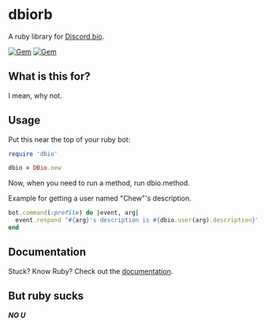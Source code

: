 # dbiorb

A ruby library for [Discord.bio](https://discord.bio).

[![Gem](https://img.shields.io/gem/v/dbiorb.svg)](https://rubygems.org/gems/dbiorb)
[![Gem](https://img.shields.io/gem/dt/dbiorb.svg)](https://rubygems.org/gems/dbiorb)

## What is this for?

I mean, why not.

## Usage

Put this near the top of your ruby bot:

```ruby
require 'dbio'

dbio = DBio.new
```

Now, when you need to run a method, run dbio.method.

Example for getting a user named "Chew"'s description.

```ruby
bot.command(:profile) do |event, arg|
  event.respond "#{arg}'s description is #{dbio.user(arg).description}"
end
```

## Documentation

Stuck? Know Ruby? Check out the [documentation](https://rubydocs.chew.pro/docs/dbiorb).

## But ruby sucks

***NO U***
